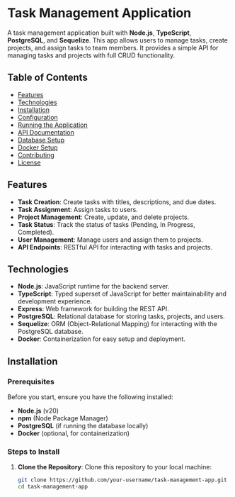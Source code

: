 # Task Management Application

A task management application built with **Node.js**, **TypeScript**, **PostgreSQL**, and **Sequelize**. This app allows users to manage tasks, create projects, and assign tasks to team members. It provides a simple API for managing tasks and projects with full CRUD functionality.

## Table of Contents

- [Features](#features)
- [Technologies](#technologies)
- [Installation](#installation)
- [Configuration](#configuration)
- [Running the Application](#running-the-application)
- [API Documentation](#api-documentation)
- [Database Setup](#database-setup)
- [Docker Setup](#docker-setup)
- [Contributing](#contributing)
- [License](#license)

## Features

- **Task Creation**: Create tasks with titles, descriptions, and due dates.
- **Task Assignment**: Assign tasks to users.
- **Project Management**: Create, update, and delete projects.
- **Task Status**: Track the status of tasks (Pending, In Progress, Completed).
- **User Management**: Manage users and assign them to projects.
- **API Endpoints**: RESTful API for interacting with tasks and projects.

## Technologies

- **Node.js**: JavaScript runtime for the backend server.
- **TypeScript**: Typed superset of JavaScript for better maintainability and development experience.
- **Express**: Web framework for building the REST API.
- **PostgreSQL**: Relational database for storing tasks, projects, and users.
- **Sequelize**: ORM (Object-Relational Mapping) for interacting with the PostgreSQL database.
- **Docker**: Containerization for easy setup and deployment.

## Installation

### Prerequisites

Before you start, ensure you have the following installed:

- **Node.js** (v20)
- **npm** (Node Package Manager)
- **PostgreSQL** (if running the database locally)
- **Docker** (optional, for containerization)

### Steps to Install

1. **Clone the Repository**:
   Clone this repository to your local machine:

   ```bash
   git clone https://github.com/your-username/task-management-app.git
   cd task-management-app
